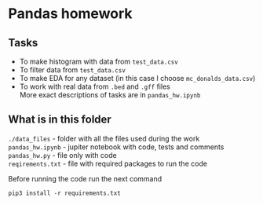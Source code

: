 # Pandas homework

## Tasks
- To make histogram with data from `test_data.csv`
- To  filter data from `test_data.csv`
- To make EDA for any dataset (in this case I choose `mc_donalds_data.csv`)
- To work with real data from `.bed` and `.gff` files  
More exact descriptions of tasks are in `pandas_hw.ipynb`

## What is in this folder
`./data_files` - folder with all the files used during the work  
`pandas_hw.ipynb` - jupiter notebook with code, tests and comments  
`pandas_hw.py` - file only with code  
`reqirements.txt` - file with required packages to run the code  

  
Before running the code run the next command
```
pip3 install -r requirements.txt
```
